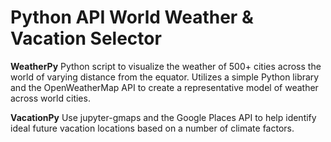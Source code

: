 # Python API World Weather & Vacation Selector

**WeatherPy**
Python script to visualize the weather of 500+ cities across the world of varying distance from the equator. Utilizes a simple Python library and the OpenWeatherMap API to create a representative model of weather across world cities.

**VacationPy**
Use jupyter-gmaps and the Google Places API to help identify ideal future vacation locations based on a number of climate factors. 
